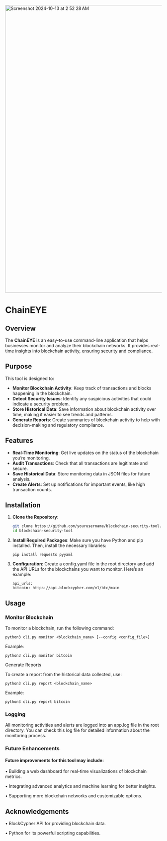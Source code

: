 
<img width="926" alt="Screenshot 2024-10-13 at 2 52 28 AM" src="https://github.com/user-attachments/assets/e75650b4-4ced-4243-ac0d-d9732f5d0561">


# ChainEYE

## Overview

The **ChainEYE** is an easy-to-use command-line application that helps businesses monitor and analyze their blockchain networks. It provides real-time insights into blockchain activity, ensuring security and compliance.

## Purpose

This tool is designed to:

- **Monitor Blockchain Activity**: Keep track of transactions and blocks happening in the blockchain.
- **Detect Security Issues**: Identify any suspicious activities that could indicate a security problem.
- **Store Historical Data**: Save information about blockchain activity over time, making it easier to see trends and patterns.
- **Generate Reports**: Create summaries of blockchain activity to help with decision-making and regulatory compliance.

## Features

- **Real-Time Monitoring**: Get live updates on the status of the blockchain you’re monitoring.
- **Audit Transactions**: Check that all transactions are legitimate and secure.
- **Save Historical Data**: Store monitoring data in JSON files for future analysis.
- **Create Alerts**: Set up notifications for important events, like high transaction counts.

## Installation

1. **Clone the Repository**:
   ```bash
   git clone https://github.com/yourusername/blockchain-security-tool.git
   cd blockchain-security-tool

2. **Install Required Packages**:
Make sure you have Python and pip installed. Then, install the necessary libraries:

       pip install requests pyyaml


3. **Configuration**:
Create a config.yaml file in the root directory and add the API URLs for the blockchains you want to monitor. Here’s an example:

       api_urls:
       bitcoin: https://api.blockcypher.com/v1/btc/main

## Usage

### Monitor Blockchain

To monitor a blockchain, run the following command:

    python3 cli.py monitor <blockchain_name> [--config <config_file>]



Example:

    python3 cli.py monitor bitcoin




Generate Reports

To create a report from the historical data collected, use:

    python3 cli.py report <blockchain_name>


Example: 

    python3 cli.py report bitcoin


### Logging

 All monitoring activities and alerts are logged into an app.log file in the root directory. You can check this log file for detailed information about the monitoring process.

### Future Enhancements

#### Future improvements for this tool may include:

 •	Building a web dashboard for real-time visualizations of blockchain metrics.

 •	Integrating advanced analytics and machine learning for better insights.	

 •	Supporting more blockchain networks and customizable options.



## Acknowledgements

•	BlockCypher API for providing blockchain data.

•	Python for its powerful scripting capabilities.
